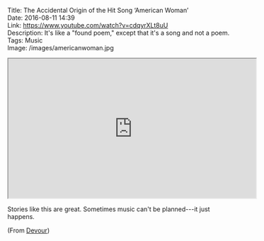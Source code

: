 Title: The Accidental Origin of the Hit Song ‘American Woman’  
Date: 2016-08-11 14:39  
Link: https://www.youtube.com/watch?v=cdqyrXLt8uU  
Description: It's like a "found poem," except that it's a song and not a poem.  
Tags: Music  
Image: /images/americanwoman.jpg  

<iframe class="radius" width="560" height="315" src="https://www.youtube.com/embed/cdqyrXLt8uU" allowfullscreen></iframe>

Stories like this are great. Sometimes music can't be planned---it just happens.

(From [Devour][1])

[1]: http://uncrate.com/video/origin-of-american-woman/ "Devour source post"